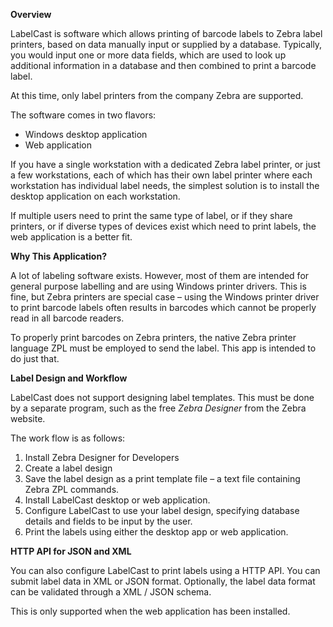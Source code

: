 **Overview**

LabelCast is software which allows printing of barcode labels to Zebra label printers, based on data manually input or supplied by a database. Typically, you would input one or more data fields, which are used to look up additional information in a database and then combined to print a barcode label.

At this time, only label printers from the company Zebra are supported.

The software comes in two flavors:

*   Windows desktop application
*   Web application

If you have a single workstation with a dedicated Zebra label printer, or just a few workstations, each of which has their own label printer where each workstation has individual label needs, the simplest solution is to install the desktop application on each workstation.

If multiple users need to print the same type of label, or if they share printers, or if diverse types of devices exist which need to print labels, the web application is a better fit.

**Why This Application?**

A lot of labeling software exists. However, most of them are intended for general purpose labelling and are using Windows printer drivers. This is fine, but Zebra printers are special case – using the Windows printer driver to print barcode labels often results in barcodes which cannot be properly read in all barcode readers.

To properly print barcodes on Zebra printers, the native Zebra printer language ZPL must be employed to send the label. This app is intended to do just that.

**Label Design and Workflow**

LabelCast does not support designing label templates. This must be done by a separate program, such as the free _Zebra Designer_ from the Zebra website.

The work flow is as follows:

1.  Install Zebra Designer for Developers
2.  Create a label design
3.  Save the label design as a print template file – a text file containing Zebra ZPL commands.
4.  Install LabelCast desktop or web application.
5.  Configure LabelCast to use your label design, specifying database details and fields to be input by the user.
6.  Print the labels using either the desktop app or web application.

**HTTP API for JSON and XML**

You can also configure LabelCast to print labels using a HTTP API. You can submit label data in XML or JSON format. Optionally, the label data format can be validated through a XML / JSON schema.

This is only supported when the web application has been installed.